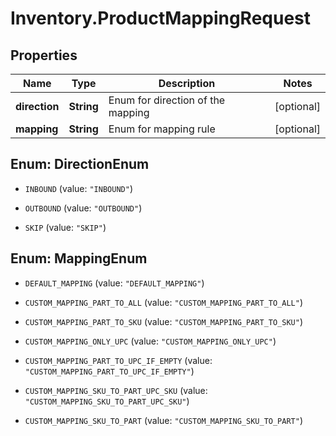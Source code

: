 # Inventory.ProductMappingRequest

## Properties

Name | Type | Description | Notes
------------ | ------------- | ------------- | -------------
**direction** | **String** | Enum for direction of the mapping | [optional] 
**mapping** | **String** | Enum for mapping rule | [optional] 



## Enum: DirectionEnum


* `INBOUND` (value: `"INBOUND"`)

* `OUTBOUND` (value: `"OUTBOUND"`)

* `SKIP` (value: `"SKIP"`)





## Enum: MappingEnum


* `DEFAULT_MAPPING` (value: `"DEFAULT_MAPPING"`)

* `CUSTOM_MAPPING_PART_TO_ALL` (value: `"CUSTOM_MAPPING_PART_TO_ALL"`)

* `CUSTOM_MAPPING_PART_TO_SKU` (value: `"CUSTOM_MAPPING_PART_TO_SKU"`)

* `CUSTOM_MAPPING_ONLY_UPC` (value: `"CUSTOM_MAPPING_ONLY_UPC"`)

* `CUSTOM_MAPPING_PART_TO_UPC_IF_EMPTY` (value: `"CUSTOM_MAPPING_PART_TO_UPC_IF_EMPTY"`)

* `CUSTOM_MAPPING_SKU_TO_PART_UPC_SKU` (value: `"CUSTOM_MAPPING_SKU_TO_PART_UPC_SKU"`)

* `CUSTOM_MAPPING_SKU_TO_PART` (value: `"CUSTOM_MAPPING_SKU_TO_PART"`)




